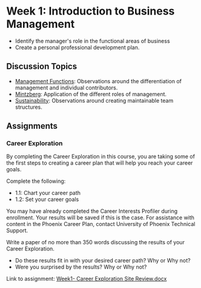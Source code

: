 # Week 1: Introduction to Business Management

- Identify the manager's role in the functional areas of business
- Create a personal professional development plan.

## Discussion Topics
  
- [Management Functions](ManagementFunctions.md): Observations around the differentiation of management and individual contributors.
- [Mintzberg](Mintzberg.md): Application of the different roles of management.
- [Sustainability](Sustainability): Observations around creating maintainable team structures.

## Assignments

### Career Exploration

By completing the Career Exploration in this course, you are taking some of the first steps to creating a career plan that will help you reach your career goals.

Complete the following:

- 1.1: Chart your career path
- 1.2: Set your career goals

You may have already completed the Career Interests Profiler during enrollment. Your results will be saved if this is the case. For assistance with content in the Phoenix Career Plan, contact University of Phoenix Technical Support.

Write a paper of no more than 350 words discussing the results of your Career Exploration.

- Do these results fit in with your desired career path?  Why or Why not?
- Were you surprised by the results? Why or Why not?

Link to assignment: [Week1- Career Exploration Site Review.docx](Week1-%20Career%20Exploration%20Site%20Review.docx)
